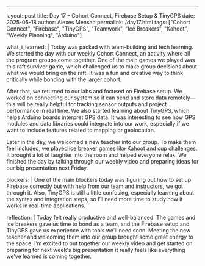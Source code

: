 ---
layout: post
title: Day 17 – Cohort Connect, Firebase Setup & TinyGPS
date: 2025-06-18
author: Alexes Mensah
permalink: /day17.html
tags: ["Cohort Connect", "Firebase", "TinyGPS", "Teamwork", "Ice Breakers", "Kahoot", "Weekly Planning", "Arduino"]

what_i_learned: |
  Today was packed with team-building and tech learning. We started the day with our weekly Cohort Connect, an activity where all the program groups come together. One of the main games we played was this raft survivor game, which challenged us to make group decisions about what we would bring on the raft. It was a fun and creative way to think critically while bonding with the larger cohort.

  After that, we returned to our labs and focused on Firebase setup. We worked on connecting our system so it can send and store data remotely—this will be really helpful for tracking sensor outputs and project performance in real time. We also started learning about TinyGPS, which helps Arduino boards interpret GPS data. It was interesting to see how GPS modules and data libraries could integrate into our work, especially if we want to include features related to mapping or geolocation.

  Later in the day, we welcomed a new teacher into our group. To make them feel included, we played ice breaker games like Kahoot and cup challenges. It brought a lot of laughter into the room and helped everyone relax. We finished the day by talking through our weekly video and preparing ideas for our big presentation next Friday.

blockers: |
  One of the main blockers today was figuring out how to set up Firebase correctly but with help from our team and instructors, we got through it. Also, TinyGPS is still a little confusing, especially learning about the syntax and integration steps, so I’ll need more time to study how it works in real-time applications.

reflection: |
  Today felt really productive and well-balanced. The games and ice breakers gave us time to bond as a team, and the Firebase setup and TinyGPS gave us experience with tools we’ll need soon. Meeting the new teacher and welcoming them into our group brought some great energy to the space. I’m excited to put together our weekly video and get started on preparing for next week's big presentation it really feels like everything we’ve learned is coming together.
